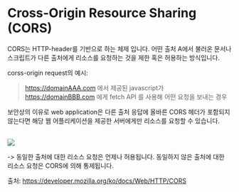 

Cross-Origin Resource Sharing  (CORS)
====


CORS는 HTTP-header를 기반으로 하는  체제 입니다. 어떤 출처 A에서 불러온 문서나 스크립트가 다른 출처에게 리소스를 요청하는 것을 제한 혹은 허용하는 방식입니다.


corss-origin request의 예시:

> https://domainAAA.com 에서 제공된 javascript가 https://domainBBB.com 에게 fetch API 를 사용해 어떤 요청을 보내는 경우


보안상의 이유로 web application은 다른 출처 응답에 올바른 CORS 헤더가 포함되지 않는다면 해당 웹 어플리케이션을 제공한 서버에게만 리소스를 요청할 수 있습니다.

<br />
<img src="https://developer.mozilla.org/en-US/docs/Web/HTTP/CORS/cors_principle.png" />
<br />

-> 동일한 출처에 대한 리소스 요청은 언제나 허용됩니다. 동일하지 않은 출처에 대한 리소스 요청은 CORS에 의해 통제됩니다.






출처: https://developer.mozilla.org/ko/docs/Web/HTTP/CORS